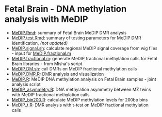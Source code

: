 Fetal Brain - DNA methylation analysis with MeDIP
==================================================
* [MeDIP.Rmd](./MeDIP.md): summary of Fetal Brain MeDIP DMR analysis
* [MeDIP.test.Rmd](./MeDIP.test.md): summary of testing parameters for MeDIP DMR identification,  _(not updated)_
* [MeDIP.signal.sh](./MeDIP.signal.sh): calculate regional MeDIP signal coverage from wig files - input for [MeDIP.fractional.m](./MeDIP.fractional.m)
* [MeDIP.fractional.m](./MeDIP.fractional.m): generate MeDIP fractional methylation calls for Fetal Brain libraries - from Misha's script
* [MeDIP.DM.sh](./MeDIP.DM.sh): call DMRs on MeDIP fractional methylation calls
* [MeDIP.DMR.R](./MeDIP.DMR.R): DMR analysis and visualization   
* [MeDIP.R](./MeDIP.R): MeDIP DNA methylation analysis on Fetal Brain samples - joint analysis script
* [MeDIP_asymmetry.R](./MeDIP_asymmetry.R): DNA methylation asymmetry between MZ twins with MeDIP fractional methylation calls
* [MeDIP_bin200.R](./MeDIP_bin200.R): calculate MeDIP methylation levels for 200bp bins
* [MeDIP_t.R](./MeDIP_t.R): DMR analysis with t-test on MeDIP fractional methylation calls

